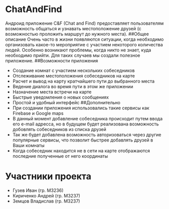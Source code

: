 # ChatAndFind
Андроид приложение C&F (Chat and Find) предоставляет пользователям возможность общаться и узнавать местоположение друзей (с возможностью проложить маршрут до нужного места).
##Общее описание
Очень часто в жизни появляются ситуации, когда необходимо организовать какое-то мероприятие с участием некоторого количества людей. Особенно возникают проблемы, когда никто не знает, куда необходимо прийти. Для таких случаев мы создали полезное приложение.
##Возможности приложения
* Создание комнат с участием нескольких собеседников
* Отслеживание местоположения собеседников на карте
* Расчет и вывод на карту кратчайшего пути до выбранного места
* Ведение диалога во время пути в этом же приложении
* Назначение места встречи на карте
* Быстрые уведомления о новых сообщениях
* Простой и удобный интерфейс
##Дополнительно
* При создании приложения использовались такие сервисы как Firebase и Google maps
* В данный момент добавление собеседника происходит путем ввода его e-mail адресса, но в будущем будет реализована возможность добовлять собеседников из списка друзей
* Так же будет добавлена возможность авторизоваться через другие популярные сервисы, что позволит быстрее добавлять друзей в Ваши комнаты
* Когда собеседник находится не в сети на карте отображаются последние полученные от него координаты

# Участники проекта
* Гузев Иван (гр. М3236)
* Кириченко Андрей (гр. М3237)
* Земцов Владислав (гр. М3237)
